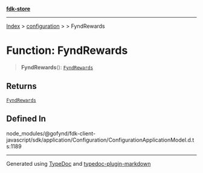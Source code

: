 [**fdk-store**](../../../README.md)
***

[Index](../../../API.md) > [configuration](../../README.md) > [<internal>](../README.md) > FyndRewards

# Function: FyndRewards

> **FyndRewards**(): [`FyndRewards`](../type-aliases/type-alias.FyndRewards.md)

## Returns

[`FyndRewards`](../type-aliases/type-alias.FyndRewards.md)

## Defined In

node\_modules/@gofynd/fdk-client-javascript/sdk/application/Configuration/ConfigurationApplicationModel.d.ts:1189

***
Generated using [TypeDoc](https://typedoc.org/) and [typedoc-plugin-markdown](https://www.npmjs.com/package/typedoc-plugin-markdown)
